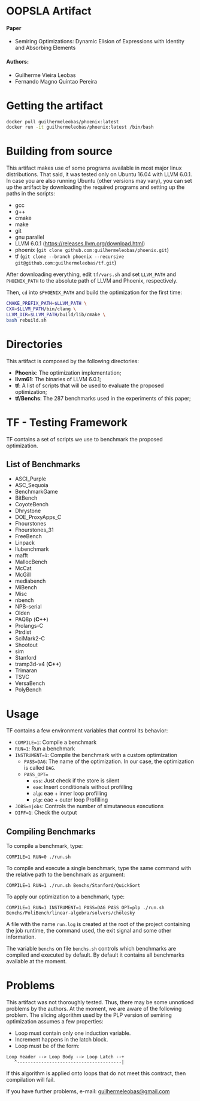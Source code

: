 # OOPSLA Artifact
#### Paper
* Semiring Optimizations: Dynamic Elision of Expressions with Identity and Absorbing Elements
#### Authors: 
* Guilherme Vieira Leobas
* Fernando Magno Quintao Pereira

# Getting the artifact
```bash
docker pull guilhermeleobas/phoenix:latest
docker run -it guilhermeleobas/phoenix:latest /bin/bash
```

# Building from source
This artifact makes use of some programs available in most major linux
distributions. That said, it was tested only on Ubuntu 16.04 with LLVM 6.0.1.
In case you are also running Ubuntu (other versions may vary), you can set up the artifact by downloading the required programs and setting up the paths in the scripts:

- gcc
- g++
- cmake 
- make
- git
- gnu parallel
- LLVM 6.0.1 (https://releases.llvm.org/download.html)
- phoenix (`git clone github.com:guilhermeleobas/phoenix.git`)
- tf (`git clone --branch phoenix --recursive git@github.com:guilhermeleobas/tf.git`)

After downloading everything, edit `tf/vars.sh` and set `LLVM_PATH` and `PHOENIX_PATH` to the absolute path of LLVM and Phoenix, respectively.

Then, `cd` into `$PHOENIX_PATH` and build the optimization for the first time:
```bash
CMAKE_PREFIX_PATH=$LLVM_PATH \
CXX=$LLVM_PATH/bin/clang \
LLVM_DIR=$LLVM_PATH/build/lib/cmake \
bash rebuild.sh
```

# Directories
This artifact is composed by the following directories:

- **Phoenix**: The optimization implementation;
- **llvm61**: The binaries of LLVM 6.0.1;
- **tf**: A list of scripts that will be used to evaluate the proposed optimization;
- **tf/Benchs**: The 287 benchmarks used in the experiments of this paper;

# TF - Testing Framework
TF contains a set of scripts we use to benchmark the proposed optimization.

## List of Benchmarks
- ASCI_Purple
- ASC_Sequoia
- BenchmarkGame
- BitBench
- CoyoteBench
- Dhrystone
- DOE_ProxyApps_C
- Fhourstones
- Fhourstones_31
- FreeBench
- Linpack
- llubenchmark
- mafft
- MallocBench
- McCat
- McGill
- mediabench
- MiBench
- Misc
- nbench
- NPB-serial
- Olden
- PAQ8p (**C++**)
- Prolangs-C
- Ptrdist
- SciMark2-C
- Shootout
- sim
- Stanford
- tramp3d-v4 (**C++**)
- Trimaran
- TSVC
- VersaBench
- PolyBench

# Usage

TF contains a few environment variables that control its behavior:
* `COMPILE=1`: Compile a benchmark
* `RUN=1`: Run a benchmark
* `INSTRUMENT=1`: Compile the benchmark with a custom optimization
    * `PASS=DAG`: The name of the optimization. In our case, the optimization is called `DAG`.
    * `PASS_OPT=`
        * `ess`: Just check if the store is silent
        * `eae`: Insert conditionals without profilling 
        * `alp`: eae + inner loop profilling
        * `plp`: eae + outer loop Profilling
* `JOBS=njobs`: Controls the number of simutaneous executions
* `DIFF=1`: Check the output

## Compiling Benchmarks

To compile a benchmark, type:
```
COMPILE=1 RUN=0 ./run.sh
```

To compile and execute a single benchmark, type the same command with the relative path to the benchmark as argument:
```
COMPILE=1 RUN=1 ./run.sh Benchs/Stanford/QuickSort
```

To apply our optimization to a benchmark, type:
```
COMPILE=1 RUN=1 INSTRUMENT=1 PASS=DAG PASS_OPT=plp ./run.sh Benchs/PoliBench/linear-algebra/solvers/cholesky
```

A file with the name `run.log` is created at the root of the project containing the job runtime, the command used, the exit signal and some other information.

The variable `benchs` on file `benchs.sh` controls which benchmarks are compiled and executed by default. By default it contains all benchmarks available at the moment. 

# Problems

This artifact was not thoroughly tested. Thus, there may be some unnoticed
problems by the authors. At the moment, we are aware of the following problem.
The slicing algorithm used by the PLP version of semiring optimization assumes
a few properties:

- Loop must contain only one induction variable.
- Increment happens in the latch block.
- Loop must be of the form:
```
Loop Header --> Loop Body --> Loop Latch --+
   ^---------------------------------------|
```

If this algorithm is applied onto loops that do not meet this contract, 
then compilation will fail.

If you have further problems, e-mail: guilhermeleobas@gmail.com

